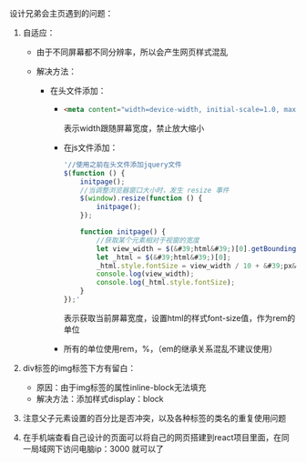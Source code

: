 设计兄弟会主页遇到的问题：

1.  自适应：

    *   由于不同屏幕都不同分辨率，所以会产生网页样式混乱

    *   解决方法：

        *   在头文件添加：

            *   ```html
                <meta content="width=device-width, initial-scale=1.0, maximum-scale=1.0, user-scalable=0" name="viewport">
                ```

                表示width跟随屏幕宽度，禁止放大缩小

            *   在js文件添加：

                ```javascript
                '//使用之前在头文件添加jquery文件
                $(function () {
                    initpage();
                    //当调整浏览器窗口大小时，发生 resize 事件
                    $(window).resize(function () {
                        initpage();
                    });
                
                    function initpage() {
                        //获取某个元素相对于视窗的宽度
                        let view_width = $(&#39;html&#39;)[0].getBoundingClientRect().width;
                        let _html = $(&#39;html&#39;)[0];
                        _html.style.fontSize = view_width / 10 + &#39;px&#39;;
                        console.log(view_width);
                        console.log(_html.style.fontSize);
                    }
                });'
                ```

                表示获取当前屏幕宽度，设置html的样式font-size值，作为rem的单位

            *   所有的单位使用rem，%，（em的继承关系混乱不建议使用）

            

2.  div标签的img标签下方有留白：

    *   原因：由于img标签的属性inline-block无法填充
    *   解决方法：添加样式display：block
    
3.  注意父子元素设置的百分比是否冲突，以及各种标签的类名的重复使用问题

4.  在手机端查看自己设计的页面可以将自己的网页搭建到react项目里面，在同一局域网下访问电脑ip：3000 就可以了
